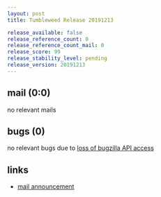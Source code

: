 ```yaml
---
layout: post
title: Tumbleweed Release 20191213

release_available: false
release_reference_count: 0
release_reference_count_mail: 0
release_score: 99
release_stability_level: pending
release_version: 20191213
---
```


## mail (0:0)

no relevant mails

## bugs (0)

<!--more-->

no relevant bugs due to [loss of bugzilla API access](https://bugzilla.opensuse.org/show_bug.cgi?id=1157722)



## links

- [mail announcement](https://lists.opensuse.org/opensuse-factory/2019-12/msg00079.html)
